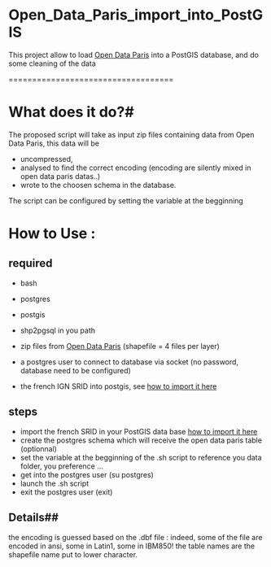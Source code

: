 Open_Data_Paris_import_into_PostGIS
===================================

This project allow to load [Open Data Paris](http://opendata.paris.fr/opendata/) into a PostGIS database, and do some cleaning of the data


===================================
# What does it do?#

The proposed script will take as input zip files containing data from Open Data Paris,
this data will be

* uncompressed, 
* analysed to find the correct encoding (encoding are silently mixed in open data paris datas..)
* wrote to the choosen schema in the database.
 
The script can be configured by setting the variable at the begginning


# How to Use : #

## required ##
 * bash
 * postgres
 * postgis
 * shp2pgsql in you path
 * zip files from [Open Data Paris](http://opendata.paris.fr/opendata/) (shapefile =  4 files per layer)
 * a postgres user to connect to database via socket (no password, database need to be configured)

 * the french IGN SRID into postgis, see [how to import it here](https://github.com/Remi-C/IGN_spatial_ref_for_PostGIS)
 

## steps ##
 
 * import the french SRID in your PostGIS data base [how to import it here](https://github.com/Remi-C/IGN_spatial_ref_for_PostGIS)
 * create the postgres schema which will receive the open data paris table (optionnal)
 * set the variable at the begginning of the .sh script to reference you data folder, you preference ...
 * get into the postgres user (su postgres)
 * launch the .sh script 
 * exit the postgres user (exit)

## Details## 
the encoding is guessed based on the .dbf file : indeed, some of the file are encoded in ansi, some in Latin1, some in IBM850!
the table names are the shapefile name put to lower character.

